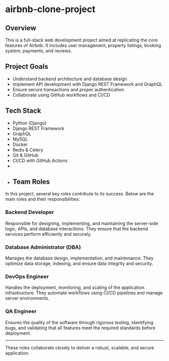 # airbnb-clone-project

##  Overview
This is a full-stack web development project aimed at replicating the core features of Airbnb. It includes user management, property listings, booking system, payments, and reviews.

##  Project Goals
- Understand backend architecture and database design
- Implement API development with Django REST Framework and GraphQL
- Ensure secure transactions and proper authentication
- Collaborate using GitHub workflows and CI/CD

##  Tech Stack
- Python (Django)
- Django REST Framework
- GraphQL
- MySQL
- Docker
- Redis & Celery
- Git & GitHub
- CI/CD with GitHub Actions
- 
- ## Team Roles

In this project, several key roles contribute to its success. Below are the main roles and their responsibilities:

### Backend Developer
Responsible for designing, implementing, and maintaining the server-side logic, APIs, and database interactions. They ensure that the backend services perform efficiently and securely.

### Database Administrator (DBA)
Manages the database design, implementation, and maintenance. They optimize data storage, indexing, and ensure data integrity and security.

### DevOps Engineer
Handles the deployment, monitoring, and scaling of the application infrastructure. They automate workflows using CI/CD pipelines and manage server environments.

### QA Engineer
Ensures the quality of the software through rigorous testing, identifying bugs, and validating that all features meet the required standards before deployment.

---

These roles collaborate closely to deliver a robust, scalable, and secure application.

